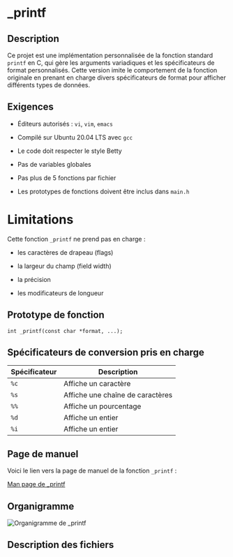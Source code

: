 # _printf

## Description
Ce projet est une implémentation personnalisée de la fonction standard `printf` en C, qui gère les arguments variadiques et les spécificateurs de format personnalisés. Cette version imite le comportement de la fonction originale en prenant en charge divers spécificateurs de format pour afficher différents types de données.

## Exigences

* Éditeurs autorisés : `vi`, `vim`, `emacs`

* Compilé sur Ubuntu 20.04 LTS avec `gcc`

* Le code doit respecter le style Betty

* Pas de variables globales

* Pas plus de 5 fonctions par fichier

* Les prototypes de fonctions doivent être inclus dans `main.h`

# Limitations

Cette fonction `_printf` ne prend pas en charge : 

* les caractères de drapeau (flags)

* la largeur du champ (field width)

* la précision

* les modificateurs de longueur

## Prototype de fonction

`int _printf(const char *format, ...);`

## Spécificateurs de conversion pris en charge

| Spécificateur | Description           |
|--------------|----------------------|
| `%c`        | Affiche un caractère  |
| `%s`        | Affiche une chaîne de caractères |
| `%%`        | Affiche un pourcentage |
| `%d`        | Affiche un entier      |
| `%i`        | Affiche un entier      |

## Page de manuel

Voici le lien vers la page de manuel de la fonction `_printf` :

[Man page de _printf](https://github.com/Alcinoe-bot/holbertonschool-printf/blob/main/man_3_printf)

## Organigramme 

![Organigramme de _printf]()

## Description des fichiers

